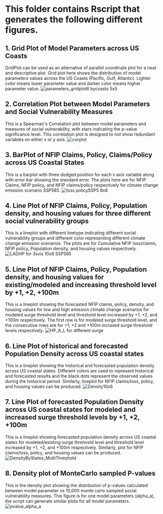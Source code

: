 # This folder contains Rscript that generates the following different figures.
## 1. Grid Plot of Model Parameters across US Coasts
GridPlot can be used as an alternative of parallel coordinate plot for a neat and descriptive plot. Grid plot here shows the distribution of model parameters values across the US Coasts (Pacific, Gulf, Atlantic). Lighter color means lower parameter value and darker color means higher parameter value.
![parameters_gridplot6 bycoasts 5x5](https://github.com/snpoudel/CoastalUS_SocioHydroModel/assets/71980576/55970f79-19ff-4f43-9678-f7de23b5ea41)

## 2. Correlation Plot between Model Parameters and Social Vulnerability Measures
This is a Spearman's Correlation plot between model parameters and measures of social vulnerability, with stars indicating the p-value significance level. This correlation plot is designed to not show redundant variables on either x or y axis.
![corplot](https://github.com/snpoudel/CoastalUS_SocioHydroModel/assets/71980576/c4c6531b-1e77-4547-af3d-c355d8214e62)

## 3. BarPlot of NFIP Claims, Policy, Claims/Policy across US Coastal States
This is a barplot with three dodged position for each x axis variable along with error bar showing the standard error. The plots here are for NFIP Claims, NFIP policy, and NFIP claims/policy respectively for climate change emission scenario SSP585.
![loss policySSP5 8x8](https://github.com/snpoudel/CoastalUS_SocioHydroModel/assets/71980576/cc6af17a-31fc-4bbb-b94f-703da64ac6a6)

## 4. Line Plot of NFIP Claims, Policy, Population density, and housing values for three different social vulnerability groups  
This is a lineplot with different linetype indicating different social vulnerability groups and different color representing different climate change emission scenarios. The plots are for Cumulative NFIP loss/claims, NFIP policy, Population density, and housing values respectively.
![LADHP for 3svis 10x6 SSP585](https://github.com/snpoudel/CoastalUS_SocioHydroModel/assets/71980576/3829ec98-053f-4184-8f0d-9384ff1e6b91)

## 5. Line Plot of NFIP Claims, Policy, Population density, and housing values for existing/modeled and increasing threshold level by +1, +2, +100m  
This is a lineplot showing the forecasted NFIP claims, policy, density, and housing values for low and high emission climate change scenarios for modeled surge threshold level and threshold level increased by +1, +2, and +100m respectively. The first row is for modeled surge threshold level, and the consecutive rows are for +1, +2 and +100m incrased surge threshold levels respectively.
![HP_A_L for different surge](https://github.com/snpoudel/CoastalUS_SocioHydroModel/assets/71980576/6c2f6cc5-e6e7-4d11-80b5-986a5307f926)

## 6. Line Plot of historical and forecasted Population Density across US coastal states
This is a lineplot showing the historical and forecasted population density across US coastal states. Different colors are used to represent historical and forecasted results and the black dots represent the observed values during the historical period. Similarly, lineplot for NFIP claims/loss, policy, and housing values can be produced.
![Density10x6](https://github.com/snpoudel/CoastalUS_SocioHydroModel/assets/71980576/31ef8825-6bf7-4128-ab74-ecbee38d16ca)

## 7. Line Plot of forecasted Population Density across US coastal states for modeled and increased surge threshold levels by +1, +2, +100m
This is a lineplot showing forecasted population density across US coastal states for modeled/existing surge threhosld level and threshold level increased by +1, +2, and +100m respectively. Similarly, plot for NFIP claims/loss, policy, and housing values can be produced.
![DensityByStates_MultiThreshold](https://github.com/snpoudel/CoastalUS_SocioHydroModel/assets/71980576/dbc99103-8236-4fb7-85b1-9bbb0978e531)

## 8. Density plot of MonteCarlo sampled P-values
This is the density plot showing the distribution of p-values calculated between model parameter vs 10,000 monte carlo sampled social vulnerability measures. This figure is for one model parameters (alpha_a), the script can generate similar plots for all model parameters.
![pvalue_alpha_a](https://github.com/snpoudel/CoastalUS_SocioHydroModel/assets/71980576/761a9b6b-5a78-46f1-b58b-ee1d87484a34)
